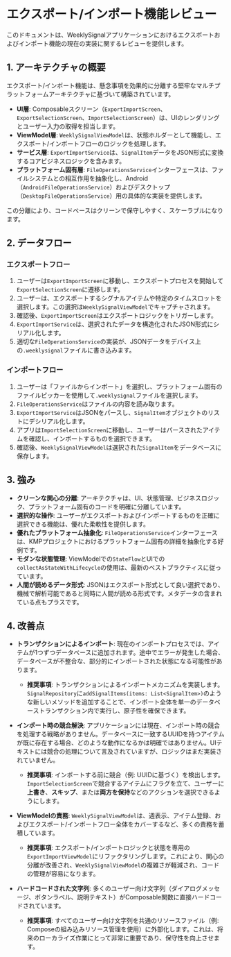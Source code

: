 # エクスポート/インポート機能レビュー

このドキュメントは、WeeklySignalアプリケーションにおけるエクスポートおよびインポート機能の現在の実装に関するレビューを提供します。

## 1. アーキテクチャの概要

エクスポート/インポート機能は、懸念事項を効果的に分離する堅牢なマルチプラットフォームアーキテクチャに基づいて構築されています。

-   **UI層**: Composableスクリーン（`ExportImportScreen`、`ExportSelectionScreen`、`ImportSelectionScreen`）は、UIのレンダリングとユーザー入力の取得を担当します。
-   **ViewModel層**: `WeeklySignalViewModel`は、状態ホルダーとして機能し、エクスポート/インポートフローのロジックを処理します。
-   **サービス層**: `ExportImportService`は、`SignalItem`データをJSON形式に変換するコアビジネスロジックを含みます。
-   **プラットフォーム固有層**: `FileOperationsService`インターフェースは、ファイルシステムとの相互作用を抽象化し、Android（`AndroidFileOperationsService`）およびデスクトップ（`DesktopFileOperationsService`）用の具体的な実装を提供します。

この分離により、コードベースはクリーンで保守しやすく、スケーラブルになります。

## 2. データフロー

### エクスポートフロー

1.  ユーザーは`ExportImportScreen`に移動し、エクスポートプロセスを開始して`ExportSelectionScreen`に遷移します。
2.  ユーザーは、エクスポートするシグナルアイテムや特定のタイムスロットを選択します。この選択は`WeeklySignalViewModel`でキャプチャされます。
3.  確認後、`ExportImportScreen`はエクスポートロジックをトリガーします。
4.  `ExportImportService`は、選択されたデータを構造化されたJSON形式にシリアル化します。
5.  適切な`FileOperationsService`の実装が、JSONデータをデバイス上の`.weeklysignal`ファイルに書き込みます。

### インポートフロー

1.  ユーザーは「ファイルからインポート」を選択し、プラットフォーム固有のファイルピッカーを使用して`.weeklysignal`ファイルを選択します。
2.  `FileOperationsService`はファイルの内容を読み取ります。
3.  `ExportImportService`はJSONをパースし、`SignalItem`オブジェクトのリストにデシリアル化します。
4.  アプリは`ImportSelectionScreen`に移動し、ユーザーはパースされたアイテムを確認し、インポートするものを選択できます。
5.  確認後、`WeeklySignalViewModel`は選択された`SignalItem`をデータベースに保存します。

## 3. 強み

-   **クリーンな関心の分離**: アーキテクチャは、UI、状態管理、ビジネスロジック、プラットフォーム固有のコードを明確に分離しています。
-   **選択的な操作**: ユーザーがエクスポートおよびインポートするものを正確に選択できる機能は、優れた柔軟性を提供します。
-   **優れたプラットフォーム抽象化**: `FileOperationsService`インターフェースは、KMPプロジェクトにおけるプラットフォーム固有の詳細を抽象化する好例です。
-   **モダンな状態管理**: ViewModelでの`StateFlow`とUIでの`collectAsStateWithLifecycle`の使用は、最新のベストプラクティスに従っています。
-   **人間が読めるデータ形式**: JSONはエクスポート形式として良い選択であり、機械で解析可能であると同時に人間が読める形式です。メタデータの含まれている点もプラスです。

## 4. 改善点

-   **トランザクションによるインポート**: 現在のインポートプロセスでは、アイテムが1つずつデータベースに追加されます。途中でエラーが発生した場合、データベースが不整合な、部分的にインポートされた状態になる可能性があります。
    -   **推奨事項**: トランザクションによるインポートメカニズムを実装します。`SignalRepository`に`addSignalItems(items: List<SignalItem>)`のような新しいメソッドを追加することで、インポート全体を単一のデータベーストランザクション内で実行し、原子性を確保できます。

-   **インポート時の競合解決**: アプリケーションには現在、インポート時の競合を処理する戦略がありません。データベースに一致するUUIDを持つアイテムが既に存在する場合、どのような動作になるかは明確ではありません。UIテキストには競合の処理について言及されていますが、ロジックはまだ実装されていません。
    -   **推奨事項**: インポートする前に競合（例: UUIDに基づく）を検出します。`ImportSelectionScreen`で競合するアイテムにフラグを立て、ユーザーに**上書き**、**スキップ**、または**両方を保持**などのアクションを選択できるようにします。

-   **ViewModelの責務**: `WeeklySignalViewModel`は、週表示、アイテム登録、およびエクスポート/インポートフロー全体をカバーするなど、多くの責務を蓄積しています。
    -   **推奨事項**: エクスポート/インポートロジックと状態を専用の`ExportImportViewModel`にリファクタリングします。これにより、関心の分離が改善され、`WeeklySignalViewModel`の複雑さが軽減され、コードの管理が容易になります。

-   **ハードコードされた文字列**: 多くのユーザー向け文字列（ダイアログメッセージ、ボタンラベル、説明テキスト）がComposable関数に直接ハードコードされています。
    -   **推奨事項**: すべてのユーザー向け文字列を共通のリソースファイル（例: Composeの組み込みリソース管理を使用）に外部化します。これは、将来のローカライズ作業にとって非常に重要であり、保守性を向上させます。
